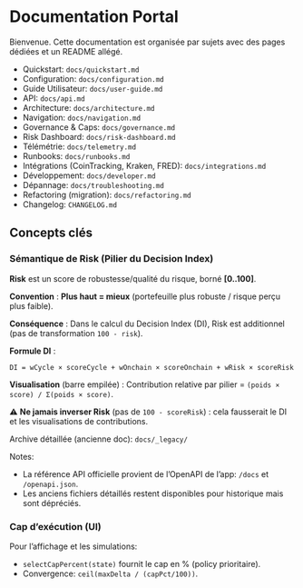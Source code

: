# Documentation Portal

Bienvenue. Cette documentation est organisée par sujets avec des pages dédiées et un README allégé.

- Quickstart: `docs/quickstart.md`
- Configuration: `docs/configuration.md`
- Guide Utilisateur: `docs/user-guide.md`
- API: `docs/api.md`
- Architecture: `docs/architecture.md`
- Navigation: `docs/navigation.md`
- Governance & Caps: `docs/governance.md`
- Risk Dashboard: `docs/risk-dashboard.md`
- Télémétrie: `docs/telemetry.md`
- Runbooks: `docs/runbooks.md`
- Intégrations (CoinTracking, Kraken, FRED): `docs/integrations.md`
- Développement: `docs/developer.md`
- Dépannage: `docs/troubleshooting.md`
- Refactoring (migration): `docs/refactoring.md`
- Changelog: `CHANGELOG.md`

## Concepts clés

### Sémantique de Risk (Pilier du Decision Index)

**Risk** est un score de robustesse/qualité du risque, borné **[0..100]**.

**Convention** : **Plus haut = mieux** (portefeuille plus robuste / risque perçu plus faible).

**Conséquence** : Dans le calcul du Decision Index (DI), Risk est additionnel (pas de transformation `100 - risk`).

**Formule DI** :
```
DI = wCycle × scoreCycle + wOnchain × scoreOnchain + wRisk × scoreRisk
```

**Visualisation** (barre empilée) : Contribution relative par pilier = `(poids × score) / Σ(poids × score)`.

⚠️ **Ne jamais inverser Risk** (pas de `100 - scoreRisk`) : cela fausserait le DI et les visualisations de contributions.

Archive détaillée (ancienne doc): `docs/_legacy/`

Notes:
- La référence API officielle provient de l’OpenAPI de l’app: `/docs` et `/openapi.json`.
- Les anciens fichiers détaillés restent disponibles pour historique mais sont dépréciés.

### Cap d’exécution (UI)

Pour l’affichage et les simulations:
- `selectCapPercent(state)` fournit le cap en % (policy prioritaire).
- Convergence: `ceil(maxDelta / (capPct/100))`.
